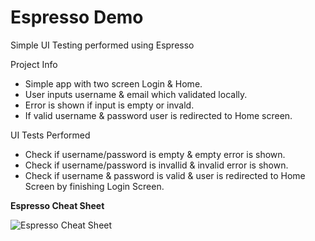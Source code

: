 # Espresso Demo
Simple UI Testing performed using Espresso

Project Info
- Simple app with two screen Login & Home.
- User inputs username & email which validated locally.
- Error is shown if input is empty or invald.
- If valid username & password user is redirected to Home screen.

UI Tests Performed
- Check if username/password is empty & empty error is shown.
- Check if username/password is invallid & invalid error is shown.
- Check if username & password is valid & user is redirected to Home Screen by finishing Login Screen.

**Espresso Cheat Sheet**

![Espresso Cheat Sheet](https://cdn-images-1.medium.com/max/1000/1*QMdbk0jkdlqxNH9GrZyqlQ.png)
